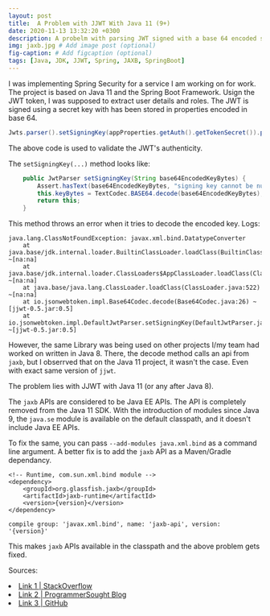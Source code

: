 ```yaml
---
layout: post
title:  A Problem with JJWT With Java 11 (9+) 
date: 2020-11-13 13:32:20 +0300
description: A probelm with parsing JWT signed with a base 64 encoded secret with JAVA 11
img: jaxb.jpg # Add image post (optional)
fig-caption: # Add figcaption (optional)
tags: [Java, JDK, JJWT, Spring, JAXB, SpringBoot]
---
```

I was implementing Spring Security for a service I am working on for work. The project is based on Java 11 and the Spring Boot Framework.
Usign the JWT token, I was supposed to extract user details and roles. The JWT is signed using a secret key with has been stored in properties encoded in base 64.
```Java
Jwts.parser().setSigningKey(appProperties.getAuth().getTokenSecret()).parseClaimsJws(authToken);
```
The above code is used to validate the JWT's authenticity.

The `setSigningKey(...)` method looks like:
```java
    public JwtParser setSigningKey(String base64EncodedKeyBytes) {
        Assert.hasText(base64EncodedKeyBytes, "signing key cannot be null or empty.");
        this.keyBytes = TextCodec.BASE64.decode(base64EncodedKeyBytes);
        return this;
    }
```

This method throws an error when it tries to decode the encoded key.
Logs:
```
java.lang.ClassNotFoundException: javax.xml.bind.DatatypeConverter
	at java.base/jdk.internal.loader.BuiltinClassLoader.loadClass(BuiltinClassLoader.java:606) ~[na:na]
	at java.base/jdk.internal.loader.ClassLoaders$AppClassLoader.loadClass(ClassLoaders.java:168) ~[na:na]
	at java.base/java.lang.ClassLoader.loadClass(ClassLoader.java:522) ~[na:na]
	at io.jsonwebtoken.impl.Base64Codec.decode(Base64Codec.java:26) ~[jjwt-0.5.jar:0.5]
	at io.jsonwebtoken.impl.DefaultJwtParser.setSigningKey(DefaultJwtParser.java:71) ~[jjwt-0.5.jar:0.5]
```

However, the same Library was being used on other projects I/my team had worked on written in Java 8. There, the decode method calls an api from `jaxb`, but I obserrved that on the Java 11 project, it wasn't the case. Even with exact same version of `jjwt`.

The problem lies with JJWT with Java 11 (or any after Java 8).

The `jaxb` APIs are considered to be Java EE APIs. The API is completely removed from the Java 11 SDK. With the introduction of modules since Java 9, the `java.se` module is available on the default classpath, and it doesn't include Java EE APIs.

To fix the same, you can pass `--add-modules java.xml.bind` as a command line argument.
A better fix is to add the `jaxb` API as a Maven/Gradle dependancy.

```maven
<!-- Runtime, com.sun.xml.bind module -->
<dependency>
    <groupId>org.glassfish.jaxb</groupId>
    <artifactId>jaxb-runtime</artifactId>
    <version>{version}</version>
</dependency>
```
```
compile group: 'javax.xml.bind', name: 'jaxb-api', version: '{version}'
```
This makes `jaxb` APIs available in the classpath and the above problem gets fixed.

Sources:
<li><a href="https://stackoverflow.com/questions/43574426/java-how-to-resolve-java-lang-noclassdeffounderror-javax-xml-bind-jaxbexceptio">Link 1 | StackOverflow</a></li>
<li><a href="https://www.programmersought.com/article/57492225148/">Link 2 | ProgrammerSought Blog</a></li>
<li><a href="https://github.com/jwtk/jjwt/issues/317">Link 3 | GitHub</a></li>
